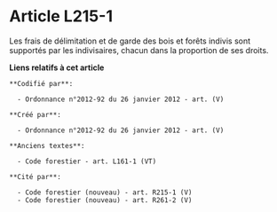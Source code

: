# Article L215-1

Les frais de délimitation et de garde des bois et forêts indivis sont supportés par les indivisaires, chacun dans la
proportion de ses droits.

**Liens relatifs à cet article**

	**Codifié par**:

	  - Ordonnance n°2012-92 du 26 janvier 2012 - art. (V)

	**Créé par**:

	  - Ordonnance n°2012-92 du 26 janvier 2012 - art. (V)

	**Anciens textes**:

	  - Code forestier - art. L161-1 (VT)

	**Cité par**:

	  - Code forestier (nouveau) - art. R215-1 (V)
	  - Code forestier (nouveau) - art. R261-2 (V)
